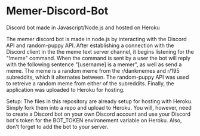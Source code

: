 # Memer-Discord-Bot
Discord bot made in Javascript/Node.js and hosted on Heroku

The memer discord bot is made in node.js by interacting with the Discord API and random-puppy API. After establishing a connection with the Discord client in the the meme text server channel, it begins listening for the "!meme" command. When the command is sent by a user the bot will reply with the following sentence "[username] is a memer", as well as send a meme. The meme is a random meme from the r/dankmemes and r/195 subreddits, which it alternates between. The random-puppy API was used to retreive a random meme from either of the subreddits. Finally, the application was uploaded to Heroku for hosting. 

Setup: The files in this repository are already setup for hosting with Heroku. Simply fork them into a repo and upload to Heroku. You will, however, need to create a Discord bot on your own Discord account and use your Discord bot's token for the BOT_TOKEN environement variable on Heroku. Also, don't forget to add the bot to your server.
